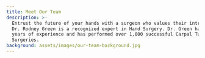 ```yaml
---
title: Meet Our Team
description: >-
  Entrust the future of your hands with a surgeon who values their intricacy.
  Dr. Rodney Green is a recognized expert in Hand Surgery. Dr. Green has over 30
  years of experience and has performed over 1,000 successful Carpal Tunnel
  Surgeries.
background: assets/images/our-team-background.jpg
---
```


